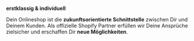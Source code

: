 **erstklassig & individuell**

Dein Onlineshop ist die **zukunftsorientierte Schnittstelle** zwischen Dir und Deinem Kunden. Als offizielle Shopify Partner erfüllen wir Deine Ansprüche zielsicher und erschaffen Dir **neue Möglichkeiten**.